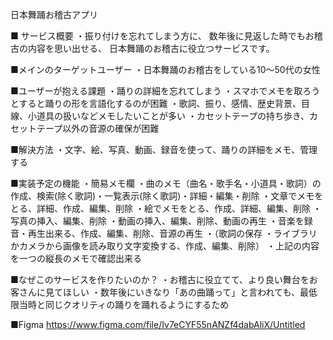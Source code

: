 日本舞踊お稽古アプリ

■ サービス概要 
・振り付けを忘れてしまう方に、 数年後に見返した時でもお稽古の内容を思い出せる、 日本舞踊のお稽古に役立つサービスです。

■メインのターゲットユーザー 
・日本舞踊のお稽古をしている10〜50代の女性

■ユーザーが抱える課題 
・踊りの詳細を忘れてしまう 
・スマホでメモを取ろうとすると踊りの形を言語化するのが困難
・歌詞、振り、感情、歴史背景、目線、小道具の扱いなどメモしたいことが多い
・カセットテープの持ち歩き、カセットテープ以外の音源の確保が困難

■解決方法 
・文字、絵、写真、動画、録音を使って、踊りの詳細をメモ、管理する

■実装予定の機能 
・簡易メモ欄 
・曲のメモ（曲名・歌手名・小道具・歌詞）の作成、検索(除く歌詞)・一覧表示(除く歌詞)・詳細・編集・削除
・文章でメモをとる、詳細、作成、編集、削除
・絵でメモをとる、作成、詳細、編集、削除 
・写真の挿入、編集、削除 
・動画の挿入、編集、削除、動画の再生
・音楽を録音・再生出来る、作成、編集、削除、音源の再生
・（歌詞の保存 ・ライブラリかカメラから画像を読み取り文字変換する、作成、編集、削除）
・上記の内容を一つの縦長のメモで確認出来る


■なぜこのサービスを作りたいのか？ 
・お稽古に役立てて、より良い舞台をお客さんに見てほしい
・数年後にいきなり「あの曲踊って」と言われても、最低限当時と同じクオリティの踊りを踊れるようにするため

■Figma https://www.figma.com/file/Iv7eCYF55nANZf4dabAliX/Untitled
